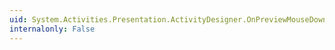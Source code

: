 ```yaml
---
uid: System.Activities.Presentation.ActivityDesigner.OnPreviewMouseDown(System.Windows.Input.MouseButtonEventArgs)
internalonly: False
---
```

